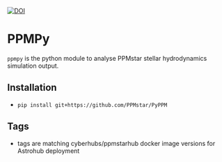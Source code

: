 

[![DOI](https://zenodo.org/badge/71838986.svg)](https://zenodo.org/badge/latestdoi/71838986)



# PPMPy

`ppmpy` is the python module to analyse PPMstar stellar hydrodynamics simulation output.

## Installation

* `pip install git+https://github.com/PPMstar/PyPPM`

## Tags
* tags are matching cyberhubs/ppmstarhub docker image versions for Astrohub deployment
